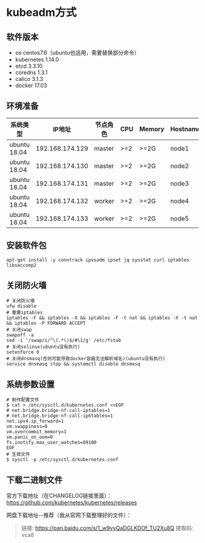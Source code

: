 # kubeadm方式

## 软件版本

- os centos7.6（ubuntu也适用，需要替换部分命令）
- kubernetes 1.14.0
- etcd 3.3.10
- coredns 1.3.1
- calico 3.1.3
- docker 17.03


## 环境准备

| 系统类型         | IP地址            | 节点角色   | CPU  | Memory | Hostname |
| ------------ | --------------- | ------ | ---- | ------ | -------- |
| ubuntu 18.04 | 192.168.174.129 | master | >=2  | >=2G   | node1    |
| ubuntu 18.04 | 192.168.174.130 | master | >=2  | >=2G   | node2    |
| ubuntu 18.04 | 192.168.174.131 | master | >=2  | >=2G   | node3    |
| ubuntu 18.04 | 192.168.174.132 | worker | >=2  | >=2G   | node4    |
| ubuntu 18.04 | 192.168.174.133 | worker | >=2  | >=2G   | node5    |

## 安装软件包

````
apt-get install -y conntrack ipvsadm ipset jq sysstat curl iptables libseccomp2
````

## 关闭防火墙

`````
# 关闭防火墙
ufw disable
# 重置iptables
iptables -F && iptables -X && iptables -F -t nat && iptables -X -t nat && iptables -P FORWARD ACCEPT
# 关闭swap
swapoff -a
sed -i '/swap/s/^\(.*\)$/#\1/g' /etc/fstab
# 关闭selinux(ubuntu没有执行)
setenforce 0
# 关闭dnsmasq(否则可能导致docker容器无法解析域名)(ubuntu没有执行)
service dnsmasq stop && systemctl disable dnsmasq
`````

## 系统参数设置

````
# 制作配置文件
$ cat > /etc/sysctl.d/kubernetes.conf <<EOF
# net.bridge.bridge-nf-call-iptables=1
# net.bridge.bridge-nf-call-ip6tables=1
net.ipv4.ip_forward=1
vm.swappiness=0
vm.overcommit_memory=1
vm.panic_on_oom=0
fs.inotify.max_user_watches=89100
EOF
# 生效文件
$ sysctl -p /etc/sysctl.d/kubernetes.conf
````

## 下载二进制文件

官方下载地址（在CHANGELOG链接里面）： <https://github.com/kubernetes/kubernetes/releases>

网盘下载地址--推荐（我从官网下载整理好的文件）：

> 链接: <https://pan.baidu.com/s/1_w9vyQaDGLKDOf_TU2Xu8Q>
> 提取码: vca8















